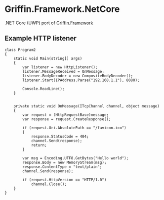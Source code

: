 # Griffin.Framework.NetCore
.NET Core (UWP) port of [Griffin.Framework](https://github.com/jgauffin/Griffin.Framework)

## Example HTTP listener

	class Program2
	{
	    static void Main(string[] args)
	    {
	        var listener = new HttpListener();
	        listener.MessageReceived = OnMessage;
	        listener.BodyDecoder = new CompositeBodyDecoder();
	        listener.Start(IPAddress.Parse("192.168.1.1"), 8080);
	 
	        Console.ReadLine();
	    }
	 
	 
	    private static void OnMessage(ITcpChannel channel, object message)
	    {
	        var request = (HttpRequestBase)message;
	        var response = request.CreateResponse();
	 
	        if (request.Uri.AbsolutePath == "/favicon.ico")
	        {
	            response.StatusCode = 404;
	            channel.Send(response);
	            return;
	        }
	 
	        var msg = Encoding.UTF8.GetBytes("Hello world");
	        response.Body = new MemoryStream(msg);
	        response.ContentType = "text/plain";
	        channel.Send(response);
	 
	        if (request.HttpVersion == "HTTP/1.0")
	            channel.Close();
	    }
	}
